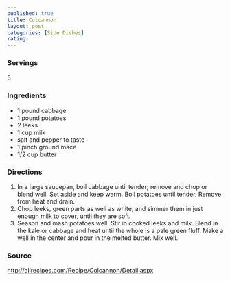 ```yaml
---
published: true
title: Colcannon
layout: post
categories: [Side Dishes]
rating: 
---
```

### Servings
5

### Ingredients
- 1 pound cabbage
- 1 pound potatoes
- 2 leeks
- 1 cup milk
- salt and pepper to taste
- 1 pinch ground mace
- 1/2 cup butter

### Directions
1. In a large saucepan, boil cabbage until tender; remove and chop or blend well. Set aside and keep warm. Boil potatoes until tender. Remove from heat and drain.
2. Chop leeks, green parts as well as white, and simmer them in just enough milk to cover, until they are soft.
3. Season and mash potatoes well. Stir in cooked leeks and milk. Blend in the kale or cabbage and heat until the whole is a pale green fluff. Make a well in the center and pour in the melted butter. Mix well.

### Source
<a href="http://allrecipes.com/Recipe/Colcannon/Detail.aspx" target="new">http://allrecipes.com/Recipe/Colcannon/Detail.aspx</a>
